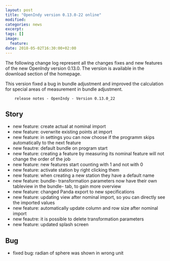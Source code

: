 ```yaml
---
layout: post
title: "OpenIndy version 0.13.0-22 online"
modified:
categories: news
excerpt:
tags: []
image:
  feature:
date: 2018-05-02T16:30:00+02:00
---
```


The following change log represent all the changes fixes and new features of the new OpenIndy version 0.13.0.
The version is available in the download section of the homepage.

This version fixed a bug in bundle adjustment and improved the calculation for special areas of measurement in bundle adjustment.


        release notes - OpenIndy - Version 0.13.0_22
        
<h2>        Story
</h2>
<ul>
<li>new feature: create actual at nominal import
</li>
<li>new feature: overwrite existing points at import
</li>
<li>new feature: in settings you can now choose if the programm skips automatically to the next feature
</li>
<li>new feautre: default bundle on program start
</li>
<li>new feature: creating a feature by measuring its nominal feature will not change the order of the job
</li>
<li>new feature: new features start counting with 1 and not with 0
</li>
<li>new feature: activate station by right clicking them
</li>
<li>new feature: when creating a new station they have a default name
</li>
<li>new feature: bundle- transformation parameters now have their own tableview in the bundle- tab, to gain more overview
</li>
<li>new feature: changed Panda export to new specifications
</li>
<li>new feature: updating view after nominal import, so you can directly see the imported values
</li>
</li>
<li>new feature: automatically update column and row size after nominal import
</li>
<li>new feautre: it is possible to delete transformation parameters
</li>
<li>new feature: updated splash screen
</li>
</ul>
        
<h2>        Bug
</h2>
<ul>
<li>fixed bug: radian of sphere was shown in wrong unit
</li>
</ul>